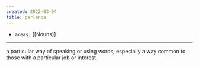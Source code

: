 ```yaml
---
created: 2022-03-04
title: parlance
---
```


- `areas:` [[Nouns]]

---

a particular way of speaking or using words, especially a way common to those with a particular job or interest.
